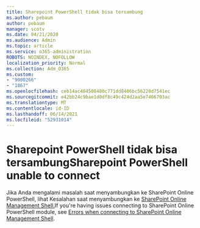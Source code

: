 ```yaml
---
title: Sharepoint PowerShell tidak bisa tersambung
ms.author: pebaum
author: pebaum
manager: scotv
ms.date: 04/21/2020
ms.audience: Admin
ms.topic: article
ms.service: o365-administration
ROBOTS: NOINDEX, NOFOLLOW
localization_priority: Normal
ms.collection: Adm_O365
ms.custom:
- "9000266"
- "1867"
ms.openlocfilehash: ceb14ac484508480c771dd8406bc56220d7541ec
ms.sourcegitcommit: e42bb24c9bae1d0df8c49c424d2aa5e7466703ac
ms.translationtype: MT
ms.contentlocale: id-ID
ms.lasthandoff: 06/14/2021
ms.locfileid: "52931014"
---
```

# <a name="sharepoint-powershell-unable-to-connect"></a><span data-ttu-id="a47d6-102">Sharepoint PowerShell tidak bisa tersambung</span><span class="sxs-lookup"><span data-stu-id="a47d6-102">Sharepoint PowerShell unable to connect</span></span>

<span data-ttu-id="a47d6-103">Jika Anda mengalami masalah saat menyambungkan ke SharePoint Online PowerShell, lihat Kesalahan saat menyambungkan ke [SharePoint Online Management Shell.](/sharepoint/troubleshoot/administration/errors-connecting-to-management-shell)</span><span class="sxs-lookup"><span data-stu-id="a47d6-103">If you're having issues connecting to SharePoint Online PowerShell module, see [Errors when connecting to SharePoint Online Management Shell](/sharepoint/troubleshoot/administration/errors-connecting-to-management-shell).</span></span>